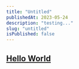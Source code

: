```yaml
---
title: "Untitled"
publishedAt: 2023-05-24
description: "testing..."
slug: "untitled"
isPublished: false
---
```


## [Hello World]

[Hello World]: https://github.com/gustavod5
